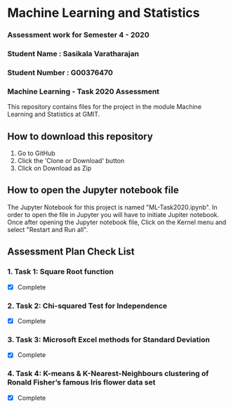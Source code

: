 # Machine Learning and Statistics
### Assessment work for Semester 4 - 2020
### Student Name : Sasikala Varatharajan
### Student Number : G00376470

### Machine Learning - Task 2020 Assessment

This repository contains files for the project in the module 
Machine Learning and Statistics at GMIT.

## How to download this repository
1. Go to GitHub
2. Click the 'Clone or Download' button
3. Click on Download as Zip

## How to open the Jupyter notebook file
The Jupyter Notebook for this project is named "ML-Task2020.ipynb". In order to open the file in Jupyter you will have to initiate Jupiter notebook. Once after opening the Jupyter notebook file, Click on the Kernel menu and select "Restart and Run all".

## Assessment Plan Check List

### 1. Task 1: Square Root function
- [x] Complete

### 2. Task 2: Chi-squared Test for Independence
- [x] Complete

### 3. Task 3: Microsoft Excel methods for Standard Deviation 
- [x] Complete 

### 4. Task 4: K-means & K-Nearest-Neighbours clustering of Ronald Fisher’s famous Iris flower data set
- [x] Complete 
